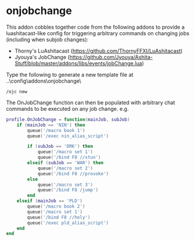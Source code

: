 # onjobchange

This addon cobbles together code from the following addons to provide a luashitacast-like config for triggering arbitrary commands on changing jobs (including when subjob changes):

* Thorny's LuAshitacast (https://github.com/ThornyFFXI/LuAshitacast)
* Jyouya's JobChange (https://github.com/Jyouya/Ashita-Stuff/blob/master/addons/libs/events/jobChange.lua) 

Type the following to generate a new template file at ..\\config\\addons\\onjobchange\\
```
/ojc new
```

The OnJobChange function can then be populated with arbitrary chat commands to be executed on any job change. e.g.
```lua
profile.OnJobChange = function(mainJob, subJob)
    if (mainJob == 'NIN') then
        queue('/macro book 1')
        queue('/exec nin_alias_script')

        if (subJob == 'DRK') then
            queue('/macro set 1')
            queue('/bind F8 //stun')
        elseif (subJob == 'WAR') then
            queue('/macro set 2')
            queue('/bind F8 //provoke')
        else
            queue('/macro set 3')
            queue('/bind F8 /jump')
        end
    elseif (mainJob == 'PLD')
        queue('/macro book 2')
        queue('/macro set 1')
        queue('/bind F8 //holy')
        queue('/exec pld_alias_script')
    end
end
```
